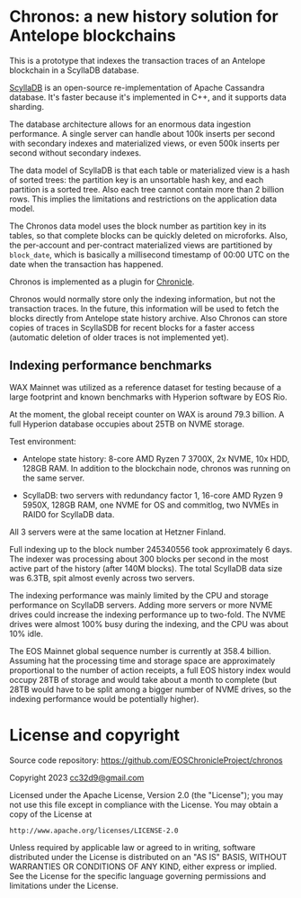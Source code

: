 Chronos: a new history solution for Antelope blockchains
========================================================

This is a prototype that indexes the transaction traces of an Antelope
blockchain in a ScyllaDB database.

[ScyllaDB](https://www.scylladb.com/) is an open-source
re-implementation of Apache Cassandra database. It's faster because
it's implemented in C++, and it supports data sharding.

The database architecture allows for an enormous data ingestion
performance. A single server can handle about 100k inserts per second
with secondary indexes and materialized views, or even 500k inserts
per second without secondary indexes.

The data model of ScyllaDB is that each table or materialized view is
a hash of sorted trees: the partition key is an unsortable hash key,
and each partition is a sorted tree. Also each tree cannot contain
more than 2 billion rows. This implies the limitations and
restrictions on the application data model.

The Chronos data model uses the block number as partition key in its
tables, so that complete blocks can be quickly deleted on
microforks. Also, the per-account and per-contract materialized views
are partitioned by `block_date`, which is basically a millisecond
timestamp of 00:00 UTC on the date when the transaction has happened.

Chronos is implemented as a plugin for
[Chronicle](https://github.com/EOSChronicleProject/eos-chronicle).

Chronos would normally store only the indexing information, but not
the transaction traces. In the future, this information will be used
to fetch the blocks directly from Antelope state history archive. Also
Chronos can store copies of traces in ScyllaSDB for recent blocks for
a faster access (automatic deletion of older traces is not implemented
yet).





## Indexing performance benchmarks

WAX Mainnet was utilized as a reference dataset for testing because of
a large footprint and known benchmarks with Hyperion software by EOS
Rio.

At the moment, the global receipt counter on WAX is around 79.3
billion. A full Hyperion database occupies about 25TB on NVME storage.

Test environment:

* Antelope state history: 8-core AMD Ryzen 7 3700X, 2x NVME, 10x HDD,
  128GB RAM. In addition to the blockchain node, chronos was running
  on the same server.

* ScyllaDB: two servers with redundancy factor 1, 16-core AMD Ryzen 9
  5950X, 128GB RAM, one NVME for OS and commitlog, two NVMEs in RAID0
  for ScyllaDB data.

All 3 servers were at the same location at Hetzner Finland.

Full indexing up to the block number 245340556 took approximately 6
days. The indexer was processing about 300 blocks per second in the
most active part of the history (after 140M blocks). The total
ScyllaDB data size was 6.3TB, spit almost evenly across two servers.

The indexing performance was mainly limited by the CPU and storage
performance on ScyllaDB servers. Adding more servers or more NVME
drives could increase the indexing performance up to two-fold. The
NVME drives were almost 100% busy during the indexing, and the CPU was
about 10% idle.

The EOS Mainnet global sequence number is currently at 358.4
billion. Assuming hat the processing time and storage space are
approximately proportional to the number of action receipts, a full
EOS history index would occupy 28TB of storage and would take about a
month to complete (but 28TB would have to be split among a bigger
number of NVME drives, so the indexing performance would be
potentially higher).






# License and copyright

Source code repository: https://github.com/EOSChronicleProject/chronos

Copyright 2023 cc32d9@gmail.com

Licensed under the Apache License, Version 2.0 (the "License");
you may not use this file except in compliance with the License.
You may obtain a copy of the License at

    http://www.apache.org/licenses/LICENSE-2.0

Unless required by applicable law or agreed to in writing, software
distributed under the License is distributed on an "AS IS" BASIS,
WITHOUT WARRANTIES OR CONDITIONS OF ANY KIND, either express or implied.
See the License for the specific language governing permissions and
limitations under the License.
